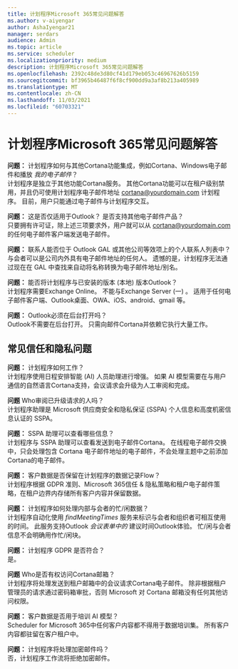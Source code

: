 ```yaml
---
title: 计划程序Microsoft 365常见问题解答
ms.author: v-aiyengar
author: AshaIyengar21
manager: serdars
audience: Admin
ms.topic: article
ms.service: scheduler
ms.localizationpriority: medium
description: 计划程序Microsoft 365常见问题解答
ms.openlocfilehash: 2392c48de3d80cf41d179eb053c46967626b5159
ms.sourcegitcommit: bf3965b46487f6f8cf900dd9a3af8b213a405989
ms.translationtype: MT
ms.contentlocale: zh-CN
ms.lasthandoff: 11/03/2021
ms.locfileid: "60703321"
---
```

# <a name="scheduler-for-microsoft-365-faq"></a>计划程序Microsoft 365常见问题解答

**问题：** 计划程序如何与其他Cortana功能集成，例如Cortana、Windows电子邮件和播放 *我的电子邮件*？ </br>
计划程序是独立于其他功能Cortana服务。 其他Cortana功能可以在租户级别禁用，并且仍可使用计划程序电子邮件地址 cortana@yourdomain.com 计划程序。 目前，用户只能通过电子邮件与计划程序交互。

**问题：** 这是否仅适用于Outlook？ 是否支持其他电子邮件产品？</br>
只要拥有许可证，除上述三项要求外，用户就可以从 cortana@yourdomain.com 的任何电子邮件客户端发送电子邮件。

**问题：** 联系人能否位于 Outlook GAL 或其他公司等效项上的个人联系人列表中？</br>
与会者可以是公司内外具有电子邮件地址的任何人。 遗憾的是，计划程序无法通过现在在 GAL 中查找来自动将名称转换为电子邮件地址/别名。

**问题：** 能否将计划程序与已安装的版本 (本地) 版本Outlook？</br>
计划程序需要Exchange Online。 不能与Exchange Server (一) 。 适用于任何电子邮件客户端、Outlook桌面、OWA、iOS、android、gmail 等。

**问题：** Outlook必须在后台打开吗？</br>
Outlook不需要在后台打开。 只需向邮件Cortana并依赖它执行大量工作。

## <a name="frequently-asked-trust-and-privacy-questions"></a>常见信任和隐私问题

**问题：** 计划程序如何工作？</br>
计划程序使用日程安排智能 (AI) 人员助理进行增强。 如果 AI 模型需要在与用户通信的自然语言Cortana支持，会议请求会升级为人工审阅和完成。

**问题** Who审阅已升级请求的人吗？ </br>
计划程序助理是 Microsoft 供应商安全和隐私保证 (SSPA) 个人信息和高度机密信息认证的 SSPA。

**问题：** SSPA 助理可以查看哪些信息？</br>
计划程序与 SSPA 助理可以查看发送到电子邮件Cortana。 在线程电子邮件交换中，只会处理包含 Cortana 电子邮件地址的电子邮件，不会处理主题中之前添加Cortana的电子邮件。

**问题：** 客户数据是否保留在计划程序的数据记录Flow？ </br>
计划程序根据 GDPR 准则、Microsoft 365信任 & 隐私策略和租户电子邮件策略，在租户边界内存储所有客户内容并保留数据。

**问题：** 计划程序如何处理内部与会者的忙/闲数据？ </br>
计划程序自动化使用 *findMeetingTimes* 服务来标识与会者和组织者可相互使用的时间。 此服务支持Outlook *会议表单中的* 建议时间Outlook体验。 忙/闲与会者信息不会明确用作忙/闲块。

**问题：** 计划程序 GDPR 是否符合？ </br>
是。

**问题** Who是否有权访问Cortana邮箱？ </br>
计划程序将处理发送到租户邮箱中的会议请求Cortana电子邮件。 除非根据租户管理员的请求通过密码箱审批，否则 Microsoft 对 Cortana 邮箱没有任何其他访问权限。

**问题：** 客户数据是否用于培训 AI 模型？</br>
Scheduler for Microsoft 365中任何客户内容都不得用于数据培训集。 所有客户内容都驻留在客户租户中。

**问题：** 计划程序将处理加密邮件吗？</br>
否，计划程序工作流将拒绝加密邮件。
